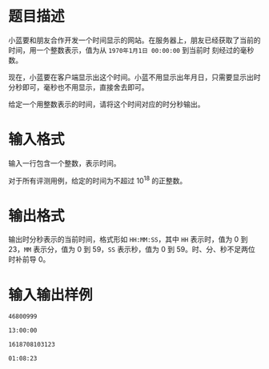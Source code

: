 # 题目描述

小蓝要和朋友合作开发一个时间显示的网站。在服务器上，朋友已经获取了当前的时间，用一个整数表示，值为从 `1970年1月1日 00:00:00` 到当前时
刻经过的毫秒数。

现在，小蓝要在客户端显示出这个时间。小蓝不用显示出年月日，只需要显示出时分秒即可，毫秒也不用显示，直接舍去即可。

给定一个用整数表示的时间，请将这个时间对应的时分秒输出。

# 输入格式

输入一行包含一个整数，表示时间。

对于所有评测用例，给定的时间为不超过 ${10}^{18}$ 的正整数。

# 输出格式

输出时分秒表示的当前时间，格式形如 `HH:MM:SS`，其中 `HH` 表示时，值为 $0$ 到 $23$，`MM` 表示分，值为 $0$ 到 $59$，`SS` 表示秒，值为 $0$ 到 $59$。时、分、秒不足两位时补前导 $0$。

# 输入输出样例

```input1
46800999
```

```output1
13:00:00
```

```input2
1618708103123
```

```output2
01:08:23
```
